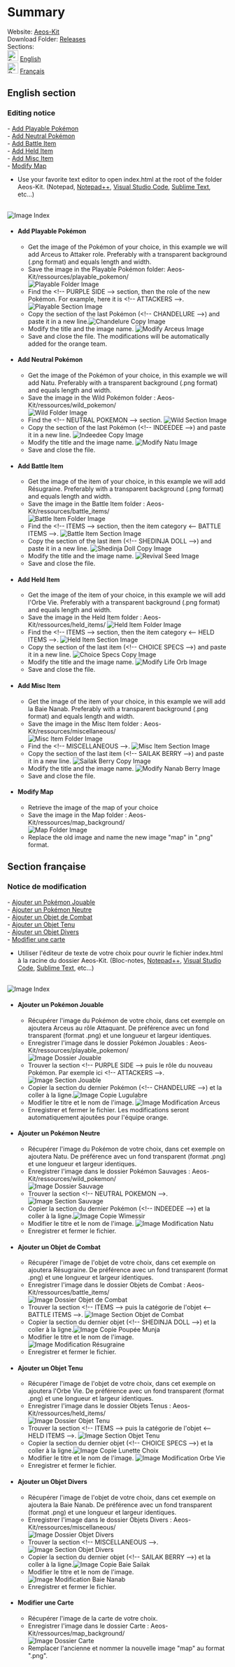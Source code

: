 # Summary
Website: [Aeos-Kit](https://capitainebaguette.github.io/Aeos-Kit/)
<br>
Download Folder:  [Releases](https://github.com/CapitaineBaguette/Aeos-Kit/releases)
<br>
Sections:
<br>
<img src="https://raw.githubusercontent.com/CapitaineBaguette/Aeos-Kit/v1.0-release/ressources/icons/flag_en.png" alt="English Flag" title="English Flag" width="25px"> [English](#section-anglaise)
<br>
<img src="https://raw.githubusercontent.com/CapitaineBaguette/Aeos-Kit/v1.0-release/ressources/icons/flag_fr.png" alt="Drapeau Français" title="Drapeau Français" width="25px"> [Français](#section-française)

## English section <a name="section-anglaise"></a>
### Editing notice
\- [Add Playable Pokémon](#section-en-jouable)
<br>
\- [Add Neutral Pokémon](#section-en-neutre)
<br>
\- [Add Battle Item](#section-en-combat)
<br>
\- [Add Held Item](#section-en-tenu)
<br>
\- [Add Misc Item](#section-en-divers)
<br>
\- [Modify Map](#section-en-carte)

- Use your favorite text editor to open index.html at the root of the folder Aeos-Kit. (Notepad, [Notepad++](https://notepad-plus-plus.org/downloads/), [Visual Studio Code](https://code.visualstudio.com/download), [Sublime Text](https://www.sublimetext.com/3), etc...)
<br>
<img src="https://raw.githubusercontent.com/CapitaineBaguette/Aeos-Kit/v1.0-release/ressources/notice/index-file.png" alt="Image Index" title="Image Index">


- #### Add Playable Pokémon <a name="section-en-jouable"></a>
    - Get the image of the Pokémon of your choice, in this example we will add Arceus to Attaker role. Preferably with a transparent background (.png format) and equals length and width.
    - Save the image in the Playable Pokémon folder: Aeos-Kit/ressources/playable_pokemon/
    <br><img src="https://raw.githubusercontent.com/CapitaineBaguette/Aeos-Kit/v1.0-release/ressources/notice/folder_playable_pokemon.png" alt="Playable Folder Image" title="Playable Folder Image">
    - Find the \<!-- PURPLE SIDE --> section, then the role of the new Pokémon. For example, here it is \<!-- ATTACKERS -->.<img src="https://raw.githubusercontent.com/CapitaineBaguette/Aeos-Kit/v1.0-release/ressources/notice/section_purple.png" alt="Playable Section Image" title="Playable Section Image">
    - Copy the section of the last Pokémon (\<!-- CHANDELURE -->) and paste it in a new line.<img src="https://raw.githubusercontent.com/CapitaineBaguette/Aeos-Kit/v1.0-release/ressources/notice/copy_chandelure.png" alt="Chandelure Copy Image" title="Chandelure Copy Image">
    - Modify the title and the image name. <img src="https://raw.githubusercontent.com/CapitaineBaguette/Aeos-Kit/v1.0-release/ressources/notice/arceus_section.png" alt="Modify Arceus Image" title="Modify Arceus Image">
    - Save and close the file. The modifications will be automatically added for the orange team.

- #### Add Neutral Pokémon <a name="section-en-neutre"></a>
    - Get the image of the Pokémon of your choice, in this example we will add Natu. Preferably with a transparent background (.png format) and equals length and width.
    - Save the image in the Wild Pokémon folder : Aeos-Kit/ressources/wild_pokemon/
    <br><img src="https://raw.githubusercontent.com/CapitaineBaguette/Aeos-Kit/v1.0-release/ressources/notice/folder_wild_pokemon.png" alt="Wild Folder Image" title="Wild Folder Image">
    - Find the \<!-- NEUTRAL POKEMON --> section. <img src="https://raw.githubusercontent.com/CapitaineBaguette/Aeos-Kit/v1.0-release/ressources/notice/section_neutral.png" alt="Wild Section Image" title="Wild Section Image">
    - Copy the section of the last Pokémon (\<!-- INDEEDEE -->) and paste it in a new line. <img src="https://raw.githubusercontent.com/CapitaineBaguette/Aeos-Kit/v1.0-release/ressources/notice/copy_indeedee.png" alt="Indeedee Copy Image" title="Indeedee Copy Image">
    - Modify the title and the image name. <img src="https://raw.githubusercontent.com/CapitaineBaguette/Aeos-Kit/v1.0-release/ressources/notice/natu_section.png" alt="Modify Natu Image" title="Modify Natu Image">
    - Save and close the file.

- #### Add Battle Item <a name="section-en-combat"></a>
    - Get the image of the item of your choice, in this example we will add Résugraine. Preferably with a transparent background (.png format) and equals length and width.
    - Save the image in the Battle Item folder : Aeos-Kit/ressources/battle_items/ 
    <br><img src="https://raw.githubusercontent.com/CapitaineBaguette/Aeos-Kit/v1.0-release/ressources/notice/folder_battle_items.png" alt="Battle Item Folder Image" title="Battle Item Folder Image">
    - Find the \<!-- ITEMS --> section, then the item category \<-- BATTLE ITEMS -->. <img src="https://raw.githubusercontent.com/CapitaineBaguette/Aeos-Kit/v1.0-release/ressources/notice/section_battle_item.png" alt="Battle Item Section Image" title="Battle Item Section Image">
    - Copy the section of the last item (\<!-- SHEDINJA DOLL -->) and paste it in a new line. <img src="https://raw.githubusercontent.com/CapitaineBaguette/Aeos-Kit/v1.0-release/ressources/notice/copy_shedinja_doll.png" alt="Shedinja Doll Copy Image" title="Shedinja Doll Copy Image">
    - Modify the title and the image name. <img src="https://raw.githubusercontent.com/CapitaineBaguette/Aeos-Kit/v1.0-release/ressources/notice/revival_seed_section.png" alt="Revival Seed Image" title="Revival Seed Image">
    - Save and close the file.

- #### Add Held Item <a name="section-en-tenu"></a>
    - Get the image of the item of your choice, in this example we will add l'Orbe Vie. Preferably with a transparent background (.png format) and equals length and width.
    - Save the image in the Held Item folder : Aeos-Kit/ressources/held_items/ <img src="https://raw.githubusercontent.com/CapitaineBaguette/Aeos-Kit/v1.0-release/ressources/notice/folder_held_items.png" alt="Held Item Folder Image" title="Held Item Folder Image">
    - Find the \<!-- ITEMS --> section, then the item category \<-- HELD ITEMS -->. <img src="https://raw.githubusercontent.com/CapitaineBaguette/Aeos-Kit/v1.0-release/ressources/notice/section_held_item.png" alt="Held Item Section Image" title="Held Item Section Image">
    - Copy the section of the last item (\<!-- CHOICE SPECS -->) and paste it in a new line. <img src="https://raw.githubusercontent.com/CapitaineBaguette/Aeos-Kit/v1.0-release/ressources/notice/copy_choice_specs.png" alt="Choice Specs Copy Image" title="Choice Specs Copy Image">
    - Modify the title and the image name. <img src="https://raw.githubusercontent.com/CapitaineBaguette/Aeos-Kit/v1.0-release/ressources/notice/life_orb_section.png" alt="Modify Life Orb Image" title="Modify Life Orb Image">
    - Save and close the file.

- #### Add Misc Item <a name="section-en-divers"></a>
    - Get the image of the item of your choice, in this example we will add la Baie Nanab. Preferably with a transparent background (.png format) and equals length and width.
    - Save the image in the Misc Item folder : Aeos-Kit/ressources/miscellaneous/ 
    <br><img src="https://raw.githubusercontent.com/CapitaineBaguette/Aeos-Kit/v1.0-release/ressources/notice/folder_miscellaneous.png" alt="Misc Item Folder Image" title="Misc Item Folder Image">
    - Find the \<!-- MISCELLANEOUS -->. <img src="https://raw.githubusercontent.com/CapitaineBaguette/Aeos-Kit/v1.0-release/ressources/notice/section_misc.png" alt="Misc Item Section Image" title="Misc Item Section Image">
    - Copy the section of the last item (\<!-- SAILAK BERRY -->) and paste it in a new line. <img src="https://raw.githubusercontent.com/CapitaineBaguette/Aeos-Kit/v1.0-release/ressources/notice/copy_sailak_berry.png" alt="Sailak Berry Copy Image" title="Sailak Berry Copy Image">
    - Modify the title and the image name. <img src="https://raw.githubusercontent.com/CapitaineBaguette/Aeos-Kit/v1.0-release/ressources/notice/nanab_berry_section.png" alt="Modify Nanab Berry Image" title="Modify Nanab Berry Image">
    - Save and close the file.

- #### Modify Map <a name="section-en-carte"></a>
    - Retrieve the image of the map of your choice
    - Save the image in the Map folder : Aeos-Kit/ressources/map_background/ 
    <br><img src="https://raw.githubusercontent.com/CapitaineBaguette/Aeos-Kit/v1.0-release/ressources/notice/folder_map_background.png" alt="Map Folder Image" title="Map Folder Image">
    - Replace the old image and name the new image "map" in ".png" format.

## Section française <a name="section-française"></a>
### Notice de modification
\- [Ajouter un Pokémon Jouable](#section-fr-jouable)
<br>
\- [Ajouter un Pokémon Neutre](#section-fr-neutre)
<br>
\- [Ajouter un Objet de Combat](#section-fr-combat)
<br>
\- [Ajouter un Objet Tenu](#section-fr-tenu)
<br>
\- [Ajouter un Objet Divers](#section-fr-divers)
<br>
\- [Modifier une carte](#section-fr-carte)

- Utiliser l'éditeur de texte de votre choix pour ouvrir le fichier index.html à la racine du dossier Aeos-Kit. (Bloc-notes, [Notepad++](https://notepad-plus-plus.org/downloads/), [Visual Studio Code](https://code.visualstudio.com/download), [Sublime Text](https://www.sublimetext.com/3), etc...)
<br>
<img src="https://raw.githubusercontent.com/CapitaineBaguette/Aeos-Kit/v1.0-release/ressources/notice/index-file.png" alt="Image Index" title="Image Index">


- #### Ajouter un Pokémon Jouable <a name="section-fr-jouable"></a>
    - Récupérer l'image du Pokémon de votre choix, dans cet exemple on ajoutera Arceus au rôle Attaquant. De préférence avec un fond transparent (format .png) et une longueur et largeur identiques.
    - Enregistrer l'image dans le dossier Pokémon Jouables : Aeos-Kit/ressources/playable_pokemon/
    <br><img src="https://raw.githubusercontent.com/CapitaineBaguette/Aeos-Kit/v1.0-release/ressources/notice/folder_playable_pokemon.png" alt="Image Dossier Jouable" title="Image Dossier Jouable">
    - Trouver la section \<!-- PURPLE SIDE --> puis le rôle du nouveau Pokémon. Par exemple ici \<!-- ATTACKERS -->.<img src="https://raw.githubusercontent.com/CapitaineBaguette/Aeos-Kit/v1.0-release/ressources/notice/section_purple.png" alt="Image Section Jouable" title="Image Section Jouable">
    - Copier la section du dernier Pokémon (\<!-- CHANDELURE -->) et la coller à la ligne.<img src="https://raw.githubusercontent.com/CapitaineBaguette/Aeos-Kit/v1.0-release/ressources/notice/copy_chandelure.png" alt="Image Copie Lugulabre" title="Image Copie Lugulabre">
    - Modifier le titre et le nom de l'image. <img src="https://raw.githubusercontent.com/CapitaineBaguette/Aeos-Kit/v1.0-release/ressources/notice/arceus_section.png" alt="Image Modification Arceus" title="Image Modification Arceus">
    - Enregistrer et fermer le fichier. Les modifications seront automatiquement ajoutées pour l'équipe orange.

- #### Ajouter un Pokémon Neutre <a name="section-fr-neutre"></a>
    - Récupérer l'image du Pokémon de votre choix, dans cet exemple on ajoutera Natu. De préférence avec un fond transparent (format .png) et une longueur et largeur identiques.
    - Enregistrer l'image dans le dossier Pokémon Sauvages : Aeos-Kit/ressources/wild_pokemon/
    <br><img src="https://raw.githubusercontent.com/CapitaineBaguette/Aeos-Kit/v1.0-release/ressources/notice/folder_wild_pokemon.png" alt="Image Dossier Sauvage" title="Image Dossier Sauvage">
    - Trouver la section \<!-- NEUTRAL POKEMON -->. <img src="https://raw.githubusercontent.com/CapitaineBaguette/Aeos-Kit/v1.0-release/ressources/notice/section_neutral.png" alt="Image Section Sauvage" title="Image Section Sauvage">
    - Copier la section du dernier Pokémon (\<!-- INDEEDEE -->) et la coller à la ligne.<img src="https://raw.githubusercontent.com/CapitaineBaguette/Aeos-Kit/v1.0-release/ressources/notice/copy_indeedee.png" alt="Image Copie Wimessir" title="Image Copie Wimessir">
    - Modifier le titre et le nom de l'image. <img src="https://raw.githubusercontent.com/CapitaineBaguette/Aeos-Kit/v1.0-release/ressources/notice/natu_section.png" alt="Image Modification Natu" title="Image Modification Natu">
    - Enregistrer et fermer le fichier.

- #### Ajouter un Objet de Combat <a name="section-fr-combat"></a>
    - Récupérer l'image de l'objet de votre choix, dans cet exemple on ajoutera Résugraine. De préférence avec un fond transparent (format .png) et une longueur et largeur identiques.
    - Enregistrer l'image dans le dossier Objets de Combat : Aeos-Kit/ressources/battle_items/
    <br><img src="https://raw.githubusercontent.com/CapitaineBaguette/Aeos-Kit/v1.0-release/ressources/notice/folder_battle_items.png" alt="Image Dossier Objet de Combat" title="Image Dossier Objet de Combat">
    - Trouver la section \<!-- ITEMS --> puis la catégorie de l'objet \<-- BATTLE ITEMS -->. <img src="https://raw.githubusercontent.com/CapitaineBaguette/Aeos-Kit/v1.0-release/ressources/notice/section_battle_item.png" alt="Image Section Objet de Combat" title="Image Section Objet de Combat">
    - Copier la section du dernier objet (\<!-- SHEDINJA DOLL -->) et la coller à la ligne.<img src="https://raw.githubusercontent.com/CapitaineBaguette/Aeos-Kit/v1.0-release/ressources/notice/copy_shedinja_doll.png" alt="Image Copie Poupée Munja" title="Image Copie Poupée Munja">
    - Modifier le titre et le nom de l'image. <img src="https://raw.githubusercontent.com/CapitaineBaguette/Aeos-Kit/v1.0-release/ressources/notice/revival_seed_section.png" alt="Image Modification Résugraine" title="Image Modification Résugraine">
    - Enregistrer et fermer le fichier.

- #### Ajouter un Objet Tenu <a name="section-fr-tenu"></a>
    - Récupérer l'image de l'objet de votre choix, dans cet exemple on ajoutera l'Orbe Vie. De préférence avec un fond transparent (format .png) et une longueur et largeur identiques.
    - Enregistrer l'image dans le dossier Objets Tenus : Aeos-Kit/ressources/held_items/
    <br><img src="https://raw.githubusercontent.com/CapitaineBaguette/Aeos-Kit/v1.0-release/ressources/notice/folder_held_items.png" alt="Image Dossier Objet Tenu" title="Image Dossier Objet Tenu">
    - Trouver la section \<!-- ITEMS --> puis la catégorie de l'objet \<-- HELD ITEMS -->. <img src="https://raw.githubusercontent.com/CapitaineBaguette/Aeos-Kit/v1.0-release/ressources/notice/section_held_item.png" alt="Image Section Objet Tenu" title="Image Section Objet Tenu">
    - Copier la section du dernier objet (\<!-- CHOICE SPECS -->) et la coller à la ligne.<img src="https://raw.githubusercontent.com/CapitaineBaguette/Aeos-Kit/v1.0-release/ressources/notice/copy_choice_specs.png" alt="Image Copie Lunette Choix" title="Image Copie Lunette Choix">
    - Modifier le titre et le nom de l'image. <img src="https://raw.githubusercontent.com/CapitaineBaguette/Aeos-Kit/v1.0-release/ressources/notice/life_orb_section.png" alt="Image Modification Orbe Vie" title="Image Modification Orbe Vie">
    - Enregistrer et fermer le fichier.

- #### Ajouter un Objet Divers <a name="section-fr-divers"></a>
    - Récupérer l'image de l'objet de votre choix, dans cet exemple on ajoutera la Baie Nanab. De préférence avec un fond transparent (format .png) et une longueur et largeur identiques.
    - Enregistrer l'image dans le dossier Objets Divers : Aeos-Kit/ressources/miscellaneous/
    <br><img src="https://raw.githubusercontent.com/CapitaineBaguette/Aeos-Kit/v1.0-release/ressources/notice/folder_miscellaneous.png" alt="Image Dossier Objet Divers" title="Image Dossier Objet Divers">
    - Trouver la section \<!-- MISCELLANEOUS -->. <img src="https://raw.githubusercontent.com/CapitaineBaguette/Aeos-Kit/v1.0-release/ressources/notice/section_misc.png" alt="Image Section Objet Divers" title="Image Section Objet Divers">
    - Copier la section du dernier objet (\<!-- SAILAK BERRY -->) et la coller à la ligne.<img src="https://raw.githubusercontent.com/CapitaineBaguette/Aeos-Kit/v1.0-release/ressources/notice/copy_sailak_berry.png" alt="Image Copie Baie Sailak" title="Image Copie Baie Sailak">
    - Modifier le titre et le nom de l'image. <img src="https://raw.githubusercontent.com/CapitaineBaguette/Aeos-Kit/v1.0-release/ressources/notice/nanab_berry_section.png" alt="Image Modification Baie Nanab" title="Image Modification Baie Nanab">
    - Enregistrer et fermer le fichier.

- #### Modifier une Carte <a name="section-fr-carte"></a>
    - Récupérer l'image de la carte de votre choix.
    - Enregistrer l'image dans le dossier Carte : Aeos-Kit/ressources/map_background/
    <br><img src="https://raw.githubusercontent.com/CapitaineBaguette/Aeos-Kit/v1.0-release/ressources/notice/folder_map_background.png" alt="Image Dossier Carte" title="Image Dossier Carte">
    - Remplacer l'ancienne et nommer la nouvelle image "map" au format ".png".
